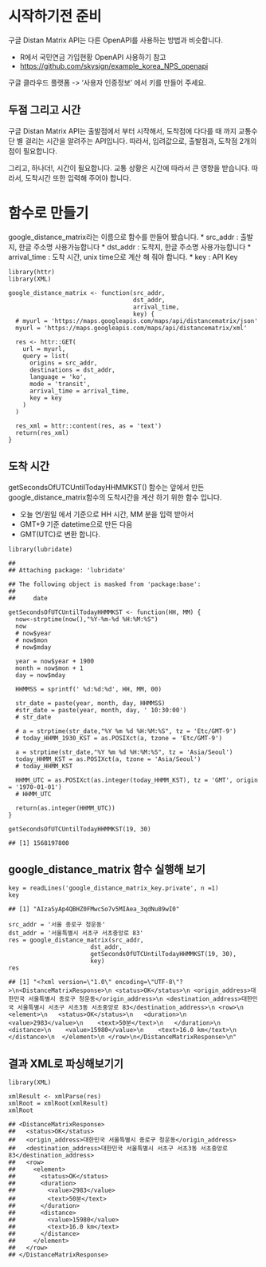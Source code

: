 시작하기전 준비
===============

구글 Distan Matrix API는 다른 OpenAPI를 사용하는 방법과 비슷합니다.

-   R에서 국민연금 가입현황 OpenAPI 사용하기 참고
-   <a href="https://github.com/skysign/example_korea_NPS_openapi" class="uri">https://github.com/skysign/example_korea_NPS_openapi</a>

구글 클라우드 플랫폼 -&gt; ‘사용자 인증정보’ 에서 키를 만들어 주세요.

두점 그리고 시간
----------------

구글 Distan Matrix API는 출발점에서 부터 시작해서, 도착점에 다다를 때
까지 교통수단 별 걸리는 시간을 알려주는 API입니다. 따라서, 입려값으로,
출발점과, 도착점 2개의 점이 필요합니다.

그리고, 하나더!, 시간이 필요합니다. 교통 상황은 시간에 따라서 큰 영향을
받습니다. 따라서, 도착시간 또한 입력해 주어야 합니다.

함수로 만들기
=============

google\_distance\_matrix라는 이름으로 함수를 만들어 봤습니다. \*
src\_addr : 출발지, 한글 주소명 사용가능합니다 \* dst\_addr : 도착지,
한글 주소명 사용가능합니다 \* arrival\_time : 도착 시간, unix time으로
계산 해 줘야 합니다. \* key : API Key

    library(httr)
    library(XML)

    google_distance_matrix <- function(src_addr,
                                       dst_addr,
                                       arrival_time,
                                       key) {
      # myurl = 'https://maps.googleapis.com/maps/api/distancematrix/json'
      myurl = 'https://maps.googleapis.com/maps/api/distancematrix/xml'
      
      res <- httr::GET(
        url = myurl,
        query = list(
          origins = src_addr,
          destinations = dst_addr,
          language = 'ko',
          mode = 'transit',
          arrival_time = arrival_time,
          key = key
        )
      )

      res_xml = httr::content(res, as = 'text')
      return(res_xml)
    }

도착 시간
---------

getSecondsOfUTCUntilTodayHHMMKST() 함수는 앞에서 만든
google\_distance\_matrix함수의 도착시간을 계산 하기 위한 함수 입니다.

-   오늘 연/원일 에서 기준으로 HH 시간, MM 분을 입력 받아서
-   GMT+9 기준 datetime으로 만든 다음
-   GMT(UTC)로 변환 합니다.

<!-- -->

    library(lubridate)

    ## 
    ## Attaching package: 'lubridate'

    ## The following object is masked from 'package:base':
    ## 
    ##     date

    getSecondsOfUTCUntilTodayHHMMKST <- function(HH, MM) {
      now<-strptime(now(),"%Y-%m-%d %H:%M:%S")
      now
      # now$year
      # now$mon
      # now$mday
      
      year = now$year + 1900
      month = now$mon + 1
      day = now$mday
      
      HHMMSS = sprintf(' %d:%d:%d', HH, MM, 00)
      
      str_date = paste(year, month, day, HHMMSS)
      #str_date = paste(year, month, day, ' 10:30:00')
      # str_date
      
      # a = strptime(str_date,"%Y %m %d %H:%M:%S", tz = 'Etc/GMT-9')
      # today_HHMM_1930_KST = as.POSIXct(a, tzone = 'Etc/GMT-9')
      
      a = strptime(str_date,"%Y %m %d %H:%M:%S", tz = 'Asia/Seoul')
      today_HHMM_KST = as.POSIXct(a, tzone = 'Asia/Seoul')
      # today_HHMM_KST

      HHMM_UTC = as.POSIXct(as.integer(today_HHMM_KST), tz = 'GMT', origin = '1970-01-01')
      # HHMM_UTC
      
      return(as.integer(HHMM_UTC))
    }

    getSecondsOfUTCUntilTodayHHMMKST(19, 30)

    ## [1] 1568197800

google\_distance\_matrix 함수 실행해 보기
-----------------------------------------

    key = readLines('google_distance_matrix_key.private', n =1)
    key

    ## [1] "AIzaSyAp4QBHZ0FMwcSo7v5MIAea_3qdNu89wI0"

    src_addr = '서울 종로구 청운동'
    dst_addr = '서울특별시 서초구 서초중앙로 83'
    res = google_distance_matrix(src_addr,
                           dst_addr,
                           getSecondsOfUTCUntilTodayHHMMKST(19, 30),
                           key)
    res

    ## [1] "<?xml version=\"1.0\" encoding=\"UTF-8\"?>\n<DistanceMatrixResponse>\n <status>OK</status>\n <origin_address>대한민국 서울특별시 종로구 청운동</origin_address>\n <destination_address>대한민국 서울특별시 서초구 서초3동 서초중앙로 83</destination_address>\n <row>\n  <element>\n   <status>OK</status>\n   <duration>\n    <value>2983</value>\n    <text>50분</text>\n   </duration>\n   <distance>\n    <value>15980</value>\n    <text>16.0 km</text>\n   </distance>\n  </element>\n </row>\n</DistanceMatrixResponse>\n"

결과 XML로 파싱해보기기
-----------------------

    library(XML)

    xmlResult <- xmlParse(res)
    xmlRoot = xmlRoot(xmlResult)
    xmlRoot

    ## <DistanceMatrixResponse>
    ##   <status>OK</status>
    ##   <origin_address>대한민국 서울특별시 종로구 청운동</origin_address>
    ##   <destination_address>대한민국 서울특별시 서초구 서초3동 서초중앙로 83</destination_address>
    ##   <row>
    ##     <element>
    ##       <status>OK</status>
    ##       <duration>
    ##         <value>2983</value>
    ##         <text>50분</text>
    ##       </duration>
    ##       <distance>
    ##         <value>15980</value>
    ##         <text>16.0 km</text>
    ##       </distance>
    ##     </element>
    ##   </row>
    ## </DistanceMatrixResponse>
